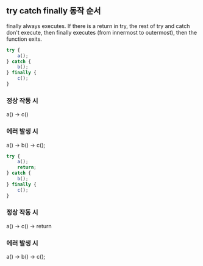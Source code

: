 ## try catch finally 동작 순서
finally always executes. If there is a return in try, the rest of try and catch don't execute, then finally executes (from innermost to outermost), then the function exits.

```jsx
try {
	a();
} catch {
	b();
} finally {
	c();
}
```

### 정상 작동 시

a() → c()

### 에러 발생 시

a() → b() → c();

```jsx
try {
	a();
	return;
} catch {
	b();
} finally {
	c();
}
```

### 정상 작동 시

a() → c() → return

### 에러 발생 시

a() → b() → c();
